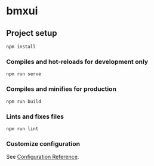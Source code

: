 # bmxui

## Project setup
```
npm install
```

### Compiles and hot-reloads for development only
```
npm run serve
```

### Compiles and minifies for production
```
npm run build
```

### Lints and fixes files
```
npm run lint
```

### Customize configuration
See [Configuration Reference](https://cli.vuejs.org/config/).
